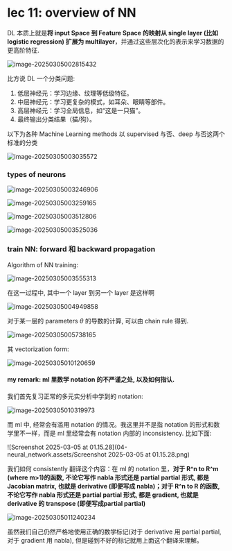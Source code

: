 # lec 11: overview of NN

DL 本质上就是**将 input Space 到 Feature Space 的映射从 single layer (比如 logistic regression) 扩展为 multilayer**，并通过这些层次化的表示来学习数据的更高阶特征.

![image-20250305002815432](04-neural_network.assets/image-20250305002815432.png)

比方说 DL 一个分类问题:

1. 低层神经元：学习边缘、纹理等低级特征。
2. 中层神经元：学习更复杂的模式，如耳朵、眼睛等部件。
3. 高层神经元：学习全局信息，如“这是一只猫”。
4. 最终输出分类结果（猫/狗）。



以下为各种 Machine Learning methods 以 supervised 与否、deep 与否这两个标准的分类

![image-20250305003035572](04-neural_network.assets/image-20250305003035572.png)





### types of neurons

![image-20250305003246906](04-neural_network.assets/image-20250305003246906.png)



![image-20250305003259165](04-neural_network.assets/image-20250305003259165.png)

![image-20250305003512806](04-neural_network.assets/image-20250305003512806.png)





![image-20250305003525036](04-neural_network.assets/image-20250305003525036.png)













### train NN: forward 和 backward propagation

Algorithm of NN training: 

![image-20250305003555313](04-neural_network.assets/image-20250305003555313.png)



在这一过程中, 其中一个 layer 到另一个 layer 是这样啊

![image-20250305004949858](04-neural_network.assets/image-20250305004949858.png)



对于某一层的 parameters $\theta$ 的导数的计算, 可以由 chain rule 得到. 

![image-20250305005738165](04-neural_network.assets/image-20250305005738165.png)

其 vectorization form: 

![image-20250305010120659](04-neural_network.assets/image-20250305010120659.png)

#### my remark: ml 里数学 notation 的不严谨之处, 以及如何指认.

我们首先复习正常的多元实分析中学到的 notation:

![image-20250305010319973](04-neural_network.assets/image-20250305010319973.png)

而 ml 中, 经常会有滥用 notation 的情况。我这里并不是指 notation 的形式和数学里不一样，而是 ml 里经常会有 notation 内部的 inconsistency. 比如下面:

![Screenshot 2025-03-05 at 01.15.28](04-neural_network.assets/Screenshot 2025-03-05 at 01.15.28.png)

我们如何 consistently 翻译这个内容：在 ml 的 notation 里，**对于 R^n to R^m (where m>1)的函数, 不论它写作 nabla 形式还是 partial partial 形式, 都是 Jacobian matrix, 也就是 derivative (即便写成 nabla)；对于 R^n to R 的函数, 不论它写作 nabla 形式还是 partial partial 形式, 都是 gradient, 也就是 derivative 的 transpose (即便写成partial partial)**

![image-20250305011240234](04-neural_network.assets/image-20250305011240234.png)

虽然我们自己仍然严格地使用正确的数学标记(对于 derivative 用 partial partial, 对于 gradient 用 nabla), 但是碰到不好的标记就用上面这个翻译来理解。







